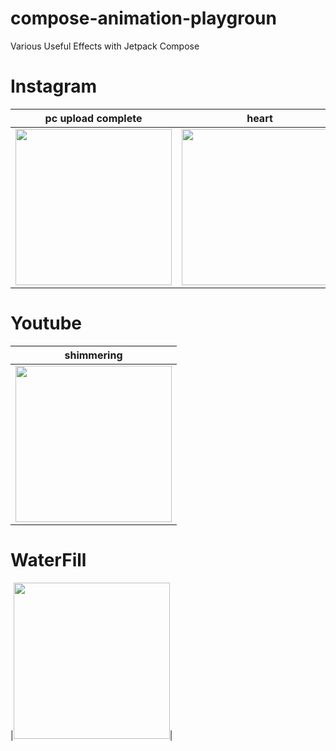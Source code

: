 # compose-animation-playgroun
Various Useful Effects  with Jetpack Compose

# Instagram
|pc upload complete| heart |
|:--:| :--:|
|<img src = "https://github.com/user-attachments/assets/e9e452e5-3116-45b3-a701-6fbf08e9f463" width = "250">|<img src = "https://github.com/user-attachments/assets/322e50d7-97a8-451b-ab1c-126bdb886cdd" width = "250">|

# Youtube
|shimmering|
|:--:|
|<img src = "https://github.com/user-attachments/assets/36522487-28a0-42e6-b3d0-86f6775fe997" width = "250">|


# WaterFill
|<img src = "https://github.com/user-attachments/assets/bb08c417-a2de-4dc6-a0a9-32e84d9ae0be" width = "250">|

